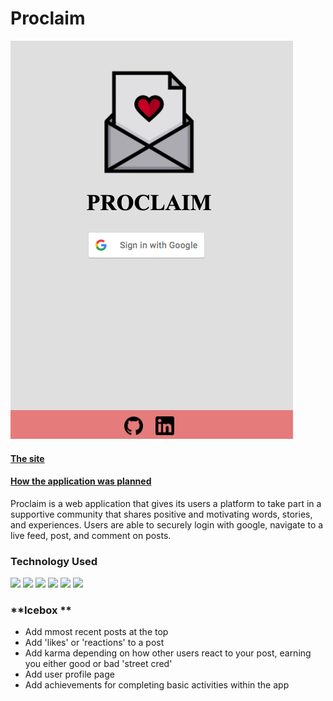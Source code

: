 # Proclaim

![](/public/images/readme/home.png)

#### [The site](https://proclaim-tw.herokuapp.com/)
#### [How the application was planned](https://trello.com/b/39gMasis/proclaim)


Proclaim is a web application that gives its users a platform to take part in a supportive community that shares positive and motivating words, stories, and experiences. Users are able to securely login with google, navigate to a live feed, post, and comment on posts. 


### **Technology Used** 
![](https://img.shields.io/badge/JavaScript-F7DF1E?style=for-the-badge&logo=javascript&logoColor=black)
![](https://img.shields.io/badge/Heroku-430098?style=for-the-badge&logo=heroku&logoColor=white)
![](https://img.shields.io/badge/CSS-239120?&style=for-the-badge&logo=css3&logoColor=white)
![](https://img.shields.io/badge/HTML5-E34F26?style=for-the-badge&logo=html5&logoColor=white)
![](https://img.shields.io/badge/Node.js-43853D?style=for-the-badge&logo=node.js&logoColor=white)
![](https://img.shields.io/badge/Express.js-404D59?style=for-the-badge)

### **Icebox **


- Add mmost recent posts at the top
- Add 'likes' or 'reactions' to a post
- Add karma depending on how other users react to your post, earning you either good or bad 'street cred'
- Add user profile page
- Add achievements for completing basic activities within the app


